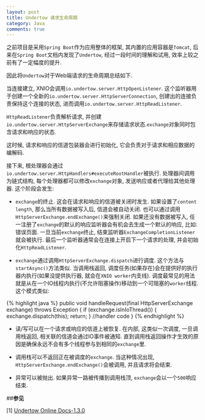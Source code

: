 ```yaml
---
layout: post
title: Undertow 请求生命周期
category: Java
comments: true
---
```


之前项目是采用`Spring Boot`作为应用整体的框架, 其内置的应用容器是`Tomcat`, 后来在`Spring Boot`文档内发现了`Undertow`, 经过一段时间的理解和试用, 效率上较之前有了一定幅度的提升.

因此将`Undertow`对于Web端请求的生命周期总结如下.

当连接建立, XNIO会调用`io.undertow.server.HttpOpenListener`. 这个监听器用于创建一个全新的`io.undertow.server.HttpServerConnection`, 创建出的连接负责保持这个连接的状态, 进而调用`io.undertow.server.HttpReadListener`.

`HttpReadListener`负责解析请求, 并创建`io.undertow.server.HttpServerExchange`来存储请求状态.`exchange`对象同时包含请求和响应的状态.

这时候, 请求和响应的信道包装器会进行初始化, 它会负责对于请求和相应数据的编解码.

接下来, 根处理器会通过`io.undertow.server.HttpHandlers#executeRootHandler`被执行. 处理器间调用为链式结构, 每个处理器都可以修改`exchange`对象, 发送响应或者代理给其他处理器. 这个阶段会发生:

- `exchange`的终止. 这会在请求和响应的信道被关闭时发生. 如果设置了`content length`, 那么当所有数据被写入后, 信道会被自动关闭. 也可以通过调用`HttpServerExchange.endExchange()`来强制关闭. 如果还没有数据被写入, 任一注册了`exchange`的默认的响应监听器会有机会去生成一个默认的响应, 比如: 错误页面. 一旦当前`exchange`终止, 结束监听器`ExchangeCompletionListener`就会被执行. 最后一个监听器通常会在连接上开启下一个请求的处理, 并会初始化`HttpReadListener`.

- `exchange`通过调用`HttpServerExchange.dispatch`进行调度. 这个方法与`startAsync()`方法类似. 当调用栈返回, 调度任务(如果存在)会在提供好的执行器内执行(如果没提供执行器, 就会在`XNIO worker`内支线). 调度最常见的用法就是从在一个IO线程内执行(不允许阻塞操作)移动到一个可阻塞的`worker`线程. 这个模式类似:

{% highlight java %}
public void handleRequest(final HttpServerExchange exchange) throws Exception {
    if (exchange.isInIoThread()) {
      exchange.dispatch(this);
      return;
    }
    //handler code
}
{% endhighlight %}

- 读/写可以在一个请求或响应的信道上被恢复. 在内部, 这类似一次调度, 一旦调用栈返回, 相关联的信道会通过IO事件被通知. 直到调用栈返回操作才生效的原因是确保永远不会有多个线程参与到相同的`exchange`里.

- 调用栈可以不返回正在被调度的`exchange`. 当这种情况出现, `HttpServerExchange.endExchange()`会被调用, 并且请求将会结束.

- 异常可以被抛出. 如果异常一路被传播到调用栈顶, `exchange`会以一个`500`响应结束.

##**参见**

[1] [Undertow Online Docs-1.3.0](http://undertow.io/undertow-docs/undertow-docs-1.3.0/index.html#undertow-request-lifecyle)
